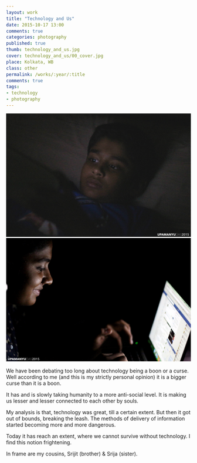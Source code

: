 ```yaml
---
layout: work
title: "Technology and Us"
date: 2015-10-17 13:00
comments: true
categories: photography
published: true
thumb: technology_and_us.jpg
cover: technology_and_us/00_cover.jpg
place: Kolkata, WB
class: other
permalink: /works/:year/:title
comments: true
tags:
- technology
- photography
---
```

<p>
  <div class="fotorama" data-keyboard="true" data-arrows="true" data-click="true" data-swipe="true" data-autoplay="true" data-loop="true" data-allowfullscreen="native">
		<img src="/images/works/technology_and_us/01_srijit.jpg" alt="technology, data, brother" data-caption="Technology and Us - Brother with Tablet"/>
		<img src="/images/works/technology_and_us/02_srija.jpg" alt="technology, data, sister" data-caption="Technology and Us - Sister with the Macbook"/>
  </div>
</p>

We have been debating too long about technology being a boon or a curse. Well according to me (and this is my strictly personal opinion) it is a bigger curse than it is a boon.

It has and is slowly taking humanity to a more anti-social level. It is making us lesser and lesser connected to each other by souls.

My analysis is that, technology was great, till a certain extent. But then it got out of bounds, breaking the leash. The methods of delivery of information started becoming more and more dangerous.

Today it has reach an extent, where we cannot survive without technology. I find this notion frightening.

In frame are my cousins, Srijit (brother) & Srija (sister).